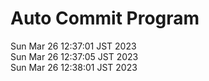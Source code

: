 # Auto Commit Program

Sun Mar 26 12:37:01 JST 2023 <br/>
Sun Mar 26 12:37:05 JST 2023 <br/>
Sun Mar 26 12:38:01 JST 2023 <br/>
